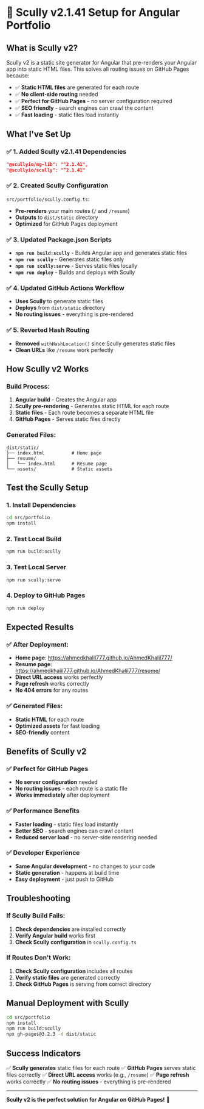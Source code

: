 # 🚀 Scully v2.1.41 Setup for Angular Portfolio

## What is Scully v2?

Scully v2 is a static site generator for Angular that pre-renders your Angular app into static HTML files. This solves all routing issues on GitHub Pages because:

- ✅ **Static HTML files** are generated for each route
- ✅ **No client-side routing** needed
- ✅ **Perfect for GitHub Pages** - no server configuration required
- ✅ **SEO friendly** - search engines can crawl the content
- ✅ **Fast loading** - static files load instantly

## What I've Set Up

### ✅ **1. Added Scully v2.1.41 Dependencies**
```json
"@scullyio/ng-lib": "^2.1.41",
"@scullyio/scully": "^2.1.41"
```

### ✅ **2. Created Scully Configuration**
`src/portfolio/scully.config.ts`:
- **Pre-renders** your main routes (`/` and `/resume`)
- **Outputs** to `dist/static` directory
- **Optimized** for GitHub Pages deployment

### ✅ **3. Updated Package.json Scripts**
- **`npm run build:scully`** - Builds Angular app and generates static files
- **`npm run scully`** - Generates static files only
- **`npm run scully:serve`** - Serves static files locally
- **`npm run deploy`** - Builds and deploys with Scully

### ✅ **4. Updated GitHub Actions Workflow**
- **Uses Scully** to generate static files
- **Deploys** from `dist/static` directory
- **No routing issues** - everything is pre-rendered

### ✅ **5. Reverted Hash Routing**
- **Removed** `withHashLocation()` since Scully generates static files
- **Clean URLs** like `/resume` work perfectly

## How Scully v2 Works

### **Build Process:**
1. **Angular build** - Creates the Angular app
2. **Scully pre-rendering** - Generates static HTML for each route
3. **Static files** - Each route becomes a separate HTML file
4. **GitHub Pages** - Serves static files directly

### **Generated Files:**
```
dist/static/
├── index.html          # Home page
├── resume/
│   └── index.html      # Resume page
└── assets/             # Static assets
```

## Test the Scully Setup

### **1. Install Dependencies**
```bash
cd src/portfolio
npm install
```

### **2. Test Local Build**
```bash
npm run build:scully
```

### **3. Test Local Server**
```bash
npm run scully:serve
```

### **4. Deploy to GitHub Pages**
```bash
npm run deploy
```

## Expected Results

### **✅ After Deployment:**
- **Home page**: https://ahmedkhalil777.github.io/AhmedKhalil777/
- **Resume page**: https://ahmedkhalil777.github.io/AhmedKhalil777/resume/
- **Direct URL access** works perfectly
- **Page refresh** works correctly
- **No 404 errors** for any routes

### **✅ Generated Files:**
- **Static HTML** for each route
- **Optimized assets** for fast loading
- **SEO-friendly** content

## Benefits of Scully v2

### **✅ Perfect for GitHub Pages**
- **No server configuration** needed
- **No routing issues** - each route is a static file
- **Works immediately** after deployment

### **✅ Performance Benefits**
- **Faster loading** - static files load instantly
- **Better SEO** - search engines can crawl content
- **Reduced server load** - no server-side rendering needed

### **✅ Developer Experience**
- **Same Angular development** - no changes to your code
- **Static generation** - happens at build time
- **Easy deployment** - just push to GitHub

## Troubleshooting

### **If Scully Build Fails:**
1. **Check dependencies** are installed correctly
2. **Verify Angular build** works first
3. **Check Scully configuration** in `scully.config.ts`

### **If Routes Don't Work:**
1. **Check Scully configuration** includes all routes
2. **Verify static files** are generated correctly
3. **Check GitHub Pages** is serving from correct directory

## Manual Deployment with Scully

```bash
cd src/portfolio
npm install
npm run build:scully
npx gh-pages@3.2.3 -d dist/static
```

## Success Indicators

✅ **Scully generates** static files for each route
✅ **GitHub Pages** serves static files correctly
✅ **Direct URL access** works (e.g., `/resume`)
✅ **Page refresh** works correctly
✅ **No routing issues** - everything is pre-rendered

---

**Scully v2 is the perfect solution for Angular on GitHub Pages!** 🎉
